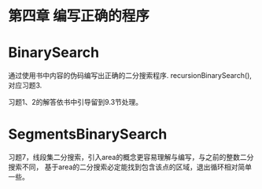 # 第四章 编写正确的程序

# BinarySearch
通过使用书中内容的伪码编写出正确的二分搜索程序.
recursionBinarySearch(), 对应习题3.

习题1、2的解答依书中引导留到9.3节处理。

# SegmentsBinarySearch
习题7，线段集二分搜索，引入area的概念更容易理解与编写，与之前的整数二分搜索不同，
基于area的二分搜索必定能找到包含该点的区域，退出循环相对简单一些。